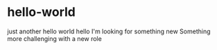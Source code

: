 # hello-world
just another hello world
hello I'm looking for something new
Something more challenging with a new role
